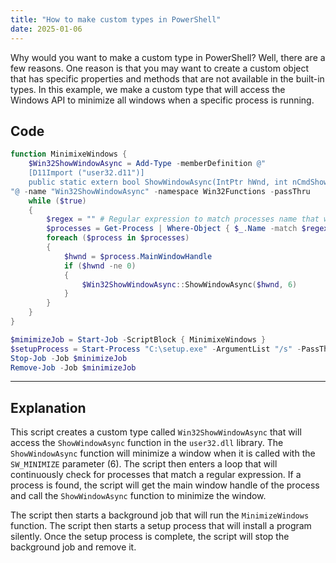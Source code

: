 ```yaml
---
title: "How to make custom types in PowerShell"
date: 2025-01-06
---
```


Why would you want to make a custom type in PowerShell? Well, there are a few reasons. One reason is that you may want to create a custom object that has specific properties and methods that are not available in the built-in types. In this example, we make a custom type that will access the Windows API to minimize all windows when a specific process is running.

## Code

```powershell
function MinimixeWindows {
    $Win32ShowWindowAsync = Add-Type -memberDefinition @"
    [D11Import ("user32.d11")]
    public static extern bool ShowWindowAsync(IntPtr hWnd, int nCmdShow);
"@ -name "Win32ShowWindowAsync" -namespace Win32Functions -passThru
    while ($true)
    {
        $regex = "" # Regular expression to match processes name that will be minimized
        $processes = Get-Process | Where-Object { $_.Name -match $regex }
        foreach ($process in $processes)
        {
            $hwnd = $process.MainWindowHandle
            if ($hwnd -ne 0)
            {
                $Win32ShowWindowAsync::ShowWindowAsync($hwnd, 6)
            }
        }
    }
}

$mimimizeJob = Start-Job -ScriptBlock { MinimixeWindows }
$setupProcess = Start-Process "C:\setup.exe" -ArgumentList "/s" -PassThru -Wait 
Stop-Job -Job $minimizeJob
Remove-Job -Job $minimizeJob
```

---

## Explanation

This script creates a custom type called `Win32ShowWindowAsync` that will access the `ShowWindowAsync` function in the `user32.dll` library. The `ShowWindowAsync` function will minimize a window when it is called with the `SW_MINIMIZE` parameter (6). The script then enters a loop that will continuously check for processes that match a regular expression. If a process is found, the script will get the main window handle of the process and call the `ShowWindowAsync` function to minimize the window.

The script then starts a background job that will run the `MinimizeWindows` function. The script then starts a setup process that will install a program silently. Once the setup process is complete, the script will stop the background job and remove it.